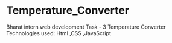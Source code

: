 # Temperature_Converter
Bharat intern web development Task - 3 
Temperature Converter 
Technologies used: Html ,CSS ,JavaScript
